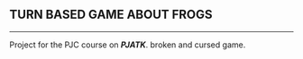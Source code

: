 ## TURN BASED GAME ABOUT FROGS

---

Project for the PJC course on _**PJATK**_.
broken and cursed game.
